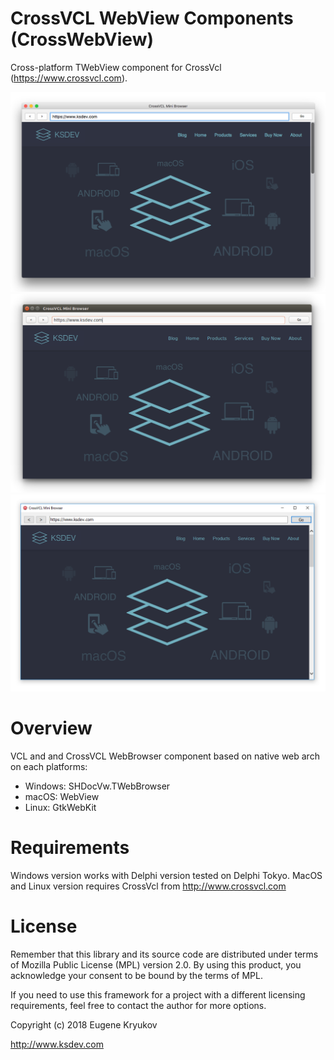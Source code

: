 # CrossVCL WebView Components (CrossWebView)

Cross-platform TWebView component for CrossVcl (https://www.crossvcl.com). 

![MacOS](Screenshots/macos.png)
![Linux](Screenshots/linux.png)
![Win](Screenshots/win.png)

# Overview

VCL and and CrossVCL WebBrowser component based on native web arch on each platforms:

* Windows: SHDocVw.TWebBrowser
* macOS: WebView
* Linux: GtkWebKit 

# Requirements

Windows version works with Delphi version tested on Delphi Tokyo. MacOS and Linux version requires CrossVcl from http://www.crossvcl.com

# License

Remember that this library and its source code are distributed under terms of Mozilla Public License (MPL) version 2.0. By using this product, you acknowledge your consent to be bound by the terms of MPL.

If you need to use this framework for a project with a different licensing requirements, feel free to contact the author for more options.

Copyright (c) 2018 Eugene Kryukov

http://www.ksdev.com